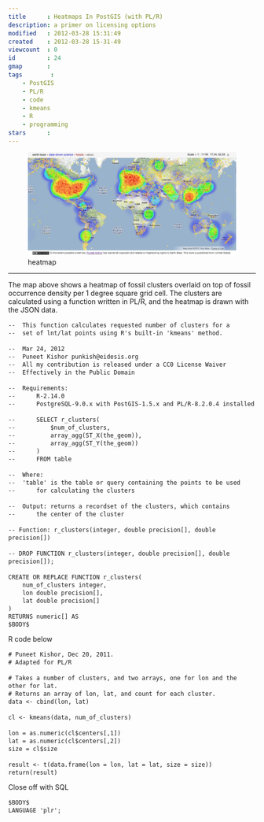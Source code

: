 ```yaml
---
title      : Heatmaps In PostGIS (with PL/R)  
description: a primer on licensing options  
modified   : 2012-03-28 15:31:49  
created    : 2012-03-28 15-31-49  
viewcount  : 0  
id         : 24  
gmap       :   
tags        :
    - PostGIS
    - PL/R
    - code
    - kmeans
    - R
    - programming
stars      :   
---
```


<figure>
    <img src="img/heatmap.jpg">
    <figcaption>heatmap</figcaption>
</figure>

----

The map above shows a heatmap of fossil clusters overlaid on top of fossil occurrence density per 1 degree square grid cell. The clusters are calculated using a function written in PL/R, and the heatmap is drawn with the JSON data.

<pre><code class="SQL">--  This function calculates requested number of clusters for a 
--  set of lnt/lat points using R's built-in 'kmeans' method.

--  Mar 24, 2012
--  Puneet Kishor punkish@eidesis.org
--  All my contribution is released under a CC0 License Waiver
--  Effectively in the Public Domain

--  Requirements: 
--      R-2.14.0
--      PostgreSQL-9.0.x with PostGIS-1.5.x and PL/R-8.2.0.4 installed

--      SELECT r_clusters(
--   		$num_of_clusters, 
--			array_agg(ST_X(the_geom)), 
--			array_agg(ST_Y(the_geom))
--		) 
--		FROM table  

--  Where:
--  'table' is the table or query containing the points to be used 
--      for calculating the clusters

--  Output: returns a recordset of the clusters, which contains  
--      the center of the cluster

-- Function: r_clusters(integer, double precision[], double precision[])

-- DROP FUNCTION r_clusters(integer, double precision[], double precision[]);

CREATE OR REPLACE FUNCTION r_clusters(
	num_of_clusters integer, 
	lon double precision[], 
	lat double precision[]
)
RETURNS numeric[] AS
$BODY$
</code></pre>

R code below

<pre><code class="R"># Puneet Kishor, Dec 20, 2011.
# Adapted for PL/R

# Takes a number of clusters, and two arrays, one for lon and the other for lat.
# Returns an array of lon, lat, and count for each cluster.
data <- cbind(lon, lat)

cl <- kmeans(data, num_of_clusters)

lon = as.numeric(cl$centers[,1])
lat = as.numeric(cl$centers[,2])
size = cl$size

result <- t(data.frame(lon = lon, lat = lat, size = size))
return(result)
</code></pre>
Close off with SQL
<pre><code class="SQL">$BODY$
LANGUAGE 'plr';
</code></pre>
